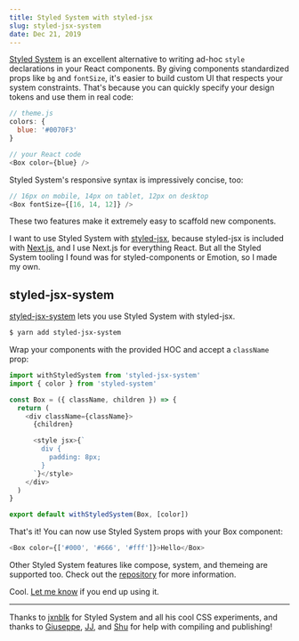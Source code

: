 ```yaml
---
title: Styled System with styled-jsx
slug: styled-jsx-system
date: Dec 21, 2019
---
```


[Styled System](https://styled-system.com/) is an excellent alternative to writing ad-hoc `style` declarations in your React components. By giving components standardized props like `bg` and `fontSize`, it's easier to build custom UI that respects your system constraints. That's because you can quickly specify your design tokens and use them in real code:

```js
// theme.js
colors: {
  blue: '#0070F3'
}

// your React code
<Box color={blue} />
```

Styled System's responsive syntax is impressively concise, too:

```js
// 16px on mobile, 14px on tablet, 12px on desktop
<Box fontSize={[16, 14, 12]} />
```

These two features make it extremely easy to scaffold new components.

I want to use Styled System with [styled-jsx](https://github.com/zeit/styled-jsx), because styled-jsx is included with [Next.js](https://github.com/zeit/next.js), and I use Next.js for everything React. But all the Styled System tooling I found was for styled-components or Emotion, so I made my own.

## styled-jsx-system

[styled-jsx-system](https://github.com/pacocoursey/styled-jsx-system) lets you use Styled System with styled-jsx.

```bash
$ yarn add styled-jsx-system
```

Wrap your components with the provided HOC and accept a `className` prop:

```js
import withStyledSystem from 'styled-jsx-system'
import { color } from 'styled-system'

const Box = ({ className, children }) => {
  return (
    <div className={className}>
      {children}

      <style jsx>{`
        div {
          padding: 8px;
        }
      `}</style>
    </div>
  )
}

export default withStyledSystem(Box, [color])
```

That's it! You can now use Styled System props with your Box component:

```js
<Box color={['#000', '#666', '#fff']}>Hello</Box>
```

Other Styled System features like compose, system, and themeing are supported too. Check out the [repository](https://github.com/pacocoursey/styled-jsx-system) for more information.

Cool. [Let me know](https://twitter.com/pacocoursey) if you end up using it.

---

Thanks to [jxnblk](https://twitter.com/jxnblk) for Styled System and all his cool CSS experiments, and thanks to [Giuseppe](https://twitter.com/giuseppegurgone), [JJ](https://twitter.com/_ijjk), and [Shu](https://twitter.com/shuding_) for help with compiling and publishing!
